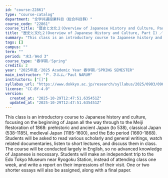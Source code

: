 ```yaml
---
id: "course:22861"
type: "course-catalog"
department: "全学共通授業科目（総合科目群）"
course_code: "22861"
course_title: "歴史と文化２(Overview of Japanese History and Culture, Part I) ／HISTORY AND CULTURE2(OVERVIEW OF JAPANESE HISTORY AND CULTURE, PART I)"
title: "歴史と文化２(Overview of Japanese History and Culture, Part I) ／HISTORY AND CULTURE2(OVERVIEW OF JAPANESE HISTORY AND CULTURE, PART I)"
summary: "This class is an introductory course to Japanese history and culture, focusing on the beginning of Japan all the way thr…"
tags: []
campus: ""
term: ""
period: "水3／Wed 3"
course_type: "春学期／Spring"
credits: 2
year: "2025年度／2025 Academic Year 春学期／SPRING SEMESTER"
main_instructor: "Ｐ．ネルム／Paul NARUM"
instructors: ["[]"]
syllabus_url: "https://www.dokkyo.ac.jp/research/syllabus/2025/0903/0903_22861_ja_JP.html"
license: "CC-BY-4.0"
version:
  created_at: "2025-10-29T12:47:51.635451Z"
  updated_at: "2025-10-29T12:47:51.635451Z"
---
```

This class is an introductory course to Japanese history and culture, focusing on the beginning of Japan all the way through to the Meiji Restoration of 1868: prehistoric and ancient Japan (to 538), classical Japan (538-1185), medieval Japan (1185-1600), and the Edo period (1660-1868). Students will be asked to read various scholarly and general writings, watch related documentaries, listen to short lectures, and discuss them in class. The course will be conducted largely in English, so no advanced knowledge of Japanese is necessary. Students will make an independent trip to the Edo Tokyo Museum near Ryogoku Station, instead of attending class one week, and write a report on their impressions of their visit. One or two shorter essays will also be assigned, along with a final paper.

